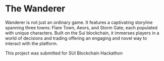 # The Wanderer

Wanderer is not just an ordinary game. It features a captivating storyline spanning three towns: Flare Town, Aeors, and Storm Gate, each populated with unique characters. Built on the Sui blockchain, it immerses players in a world of decisions and trading offering an engaging and novel way to interact with the platform.

This project was submitted for SUI Blockchain Hackathon
